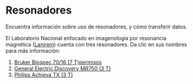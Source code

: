 Resonadores
===========

Encuentra información sobre uso de resonadores, y cómo transferir datos.

El Laboratorio Nacional enfocado en imagenología por resonancia magnética ([Lanirem](http://www.lanirem.inb.unam.mx/)) cuenta con tres resonadores. Da clic en sus nombres para más información:

1. [Bruker Biospec 70/16 (7 T)permisos](./Resonadores:Bruker)
2. [General Electric Discovery MR750 (3 T)](./Resonadores:GE)
3. [Philips Achieva TX (3 T)](./Resonadores:Philips)

